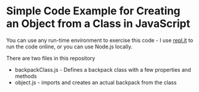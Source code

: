 # Simple Code Example for Creating an Object from a Class in JavaScript

You can use any run-time environment to exercise this code - I use [repl.it](https://repl.it/@JimBledsoe/Learning-computer-science#code/simple) to run the code online, or you can use Node.js locally.

There are two files in this repository
- backpackClass.js - Defines a backpack class with a few properties and methods
- object.js - imports and creates an actual backpack from the class

